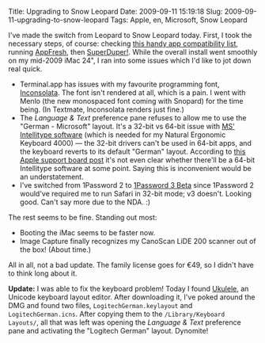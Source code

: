 Title: Upgrading to Snow Leopard
Date: 2009-09-11 15:19:18
Slug: 2009-09-11-upgrading-to-snow-leopard
Tags: Apple, en, Microsoft, Snow Leopard


I've made the switch from Leopard to Snow Leopard today. First, I took the
necessary steps, of course: checking [this handy app compatibility list][1],
running [AppFresh][2], then [SuperDuper!][3]. While the overall install went
smoothly on my mid-2009 iMac 24", I ran into some issues which I'd like to jot
down real quick.

  * Terminal.app has issues with my favourite programming font, [Inconsolata][4]. The font isn't rendered at all, which is a pain. I went with Menlo (the new monospaced font coming with Snopard) for the time being. (In Textmate, Inconsolata renders just fine.)
  * The _Language & Text_ preference pane refuses to allow me to use the "German - Microsoft" layout. It's a 32-bit vs 64-bit issue with [MS' Intellitype software][5] (which is needed for my Natural Ergonomic Keyboard 4000) — the 32-bit drivers can't be used in 64-bit apps, and the keyboard reverts to its default "German" layout. According to [this Apple support board post][6] it's not even clear whether there'll be a 64-bit Intellitype software at some point. Saying this is inconvenient would be an understatement. 
  * I've switched from 1Password 2 to [1Password 3 Beta][7] since 1Password 2 would've required me to run Safari in 32-bit mode; v3 doesn't. Looking good. Can't say more due to the NDA. :)

The rest seems to be fine. Standing out most:

  * Booting the iMac seems to be faster now.
  * Image Capture finally recognizes my CanoScan LiDE 200 scanner out of the box! (About time.)

All in all, not a bad update. The family license goes for €49, so I didn't
have to think long about it.

**Update:** I was able to fix the keyboard problem! Today I found [Ukulele][8], an Unicode keyboard layout editor. After downloading it, I've poked around the DMG and found two files, `LogitechGerman.keylayout` and `LogitechGerman.icns`. After copying them to the `/Library/Keyboard Layouts/`, all that was left was opening the _Language & Text_ preference pane and activating the "Logitech German" layout. Dynomite!

   [1]: http://snowleopard.wikidot.com/?utm_source=MailingList&utm_medium=email&utm_campaign=Mailplane+and+Snow+Leopard
   [2]: http://metaquark.de/appfresh/
   [3]: http://www.shirt-pocket.com/SuperDuper/SuperDuperDescription.html
   [4]: http://www.levien.com/type/myfonts/inconsolata.html
   [5]: http://www.macupdate.com/info.php/id/29220/microsoft-intellitype
   [6]: http://discussions.apple.com/message.jspa?messageID=10124424#10124424
   [7]: http://www.switchersblog.com/2009/08/update-1password-on-snow-leopard.html
   [8]: http://scripts.sil.org/cms/scripts/page.php?site_id=nrsi&item_id=ukelele
